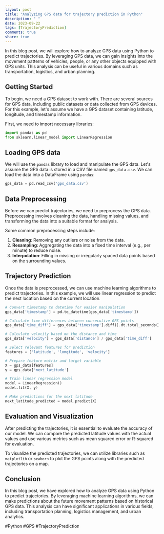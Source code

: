 ```yaml
---
layout: post
title: "Analyzing GPS data for trajectory prediction in Python"
description: " "
date: 2023-09-22
tags: [TrajectoryPrediction]
comments: true
share: true
---
```


In this blog post, we will explore how to analyze GPS data using Python to predict trajectories. By leveraging GPS data, we can gain insights into the movement patterns of vehicles, people, or any other objects equipped with GPS units. This analysis can be useful in various domains such as transportation, logistics, and urban planning.

## Getting Started

To begin, we need a GPS dataset to work with. There are several sources for GPS data, including public datasets or data collected from GPS devices. For this example, let's assume we have a GPS dataset containing latitude, longitude, and timestamp information.

First, we need to import necessary libraries:

```python
import pandas as pd
from sklearn.linear_model import LinearRegression
```

## Loading GPS data

We will use the `pandas` library to load and manipulate the GPS data. Let's assume the GPS data is stored in a CSV file named `gps_data.csv`. We can load the data into a DataFrame using `pandas`:

```python
gps_data = pd.read_csv('gps_data.csv')
```

## Data Preprocessing

Before we can predict trajectories, we need to preprocess the GPS data. Preprocessing involves cleaning the data, handling missing values, and transforming the data into a suitable format for analysis.

Some common preprocessing steps include:

1. **Cleaning**: Removing any outliers or noise from the data.
2. **Resampling**: Aggregating the data into a fixed time interval (e.g., per minute) to reduce noise.
3. **Interpolation**: Filling in missing or irregularly spaced data points based on the surrounding values.

## Trajectory Prediction

Once the data is preprocessed, we can use machine learning algorithms to predict trajectories. In this example, we will use linear regression to predict the next location based on the current location.

```python
# Convert timestamp to datetime for easier manipulation
gps_data['timestamp'] = pd.to_datetime(gps_data['timestamp'])

# Calculate time differences between consecutive GPS points
gps_data['time_diff'] = gps_data['timestamp'].diff().dt.total_seconds()

# Calculate velocity based on the distance and time
gps_data['velocity'] = gps_data['distance'] / gps_data['time_diff']

# Select relevant features for prediction
features = ['latitude', 'longitude', 'velocity']

# Prepare feature matrix and target variable
X = gps_data[features]
y = gps_data['next_latitude']

# Train linear regression model
model = LinearRegression()
model.fit(X, y)

# Make predictions for the next latitude
next_latitude_predicted = model.predict(X)
```

## Evaluation and Visualization

After predicting the trajectories, it is essential to evaluate the accuracy of our model. We can compare the predicted latitude values with the actual values and use various metrics such as mean squared error or R-squared for evaluation.

To visualize the predicted trajectories, we can utilize libraries such as `matplotlib` or `seaborn` to plot the GPS points along with the predicted trajectories on a map.

## Conclusion

In this blog post, we have explored how to analyze GPS data using Python to predict trajectories. By leveraging machine learning algorithms, we can make predictions about the future movement patterns based on historical GPS data. This analysis can have significant applications in various fields, including transportation planning, logistics management, and urban analytics.

#Python #GPS #TrajectoryPrediction